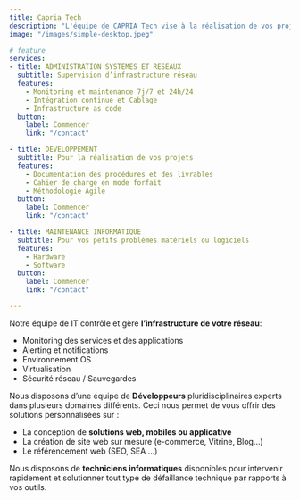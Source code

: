 ```yaml
---
title: Capria Tech
description: "L'équipe de CAPRIA Tech vise à la réalisation de vos projets informatiques (sites web, application mobiles, logiciels), à la maintenance et la réparation de vos matériels. Elle va aussi travailler pour l'administration et la sécurité de votre réseau."
image: "/images/simple-desktop.jpeg"

# feature
services:
- title: ADMINISTRATION SYSTEMES ET RESEAUX 
  subtitle: Supervision d’infrastructure réseau
  features:  
    - Monitoring et maintenance 7j/7 et 24h/24
    - Intégration continue et Cablage
    - Infrastructure as code
  button:
    label: Commencer
    link: "/contact"

- title: DEVELOPPEMENT 
  subtitle: Pour la réalisation de vos projets
  features:
    - Documentation des procédures et des livrables
    - Cahier de charge en mode forfait
    - Méthodologie Agile
  button:
    label: Commencer
    link: "/contact"

- title: MAINTENANCE INFORMATIQUE 
  subtitle: Pour vos petits problèmes matériels ou logiciels
  features:
    - Hardware
    - Software
  button:
    label: Commencer
    link: "/contact"

---
```

Notre équipe de IT contrôle et gère **l’infrastructure de votre réseau**:
  - Monitoring des services et des applications
  - Alerting et notifications
  - Environnement OS
  - Virtualisation
  - Sécurité réseau / Sauvegardes

Nous disposons d’une équipe de **Développeurs** pluridisciplinaires experts dans plusieurs domaines différents. Ceci nous permet de vous offrir des solutions personnalisées sur : 
  - La conception de **solutions web, mobiles ou applicative**
  - La création de site web sur mesure (e-commerce, Vitrine, Blog…) 
  - Le référencement web (SEO, SEA …) 

Nous disposons de **techniciens informatiques** disponibles pour intervenir rapidement et solutionner tout type de défaillance technique par rapports à vos outils.
